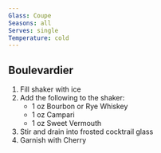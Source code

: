 ```yaml
---
Glass: Coupe
Seasons: all
Serves: single
Temperature: cold
---
```


## Boulevardier

1. Fill shaker with ice
2. Add the following to the shaker:
	- 1 oz Bourbon or Rye Whiskey
	- 1 oz Campari
	- 1 oz Sweet Vermouth
3. Stir and drain into frosted cocktrail glass
4. Garnish with Cherry
